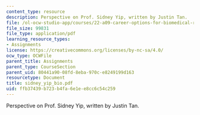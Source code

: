 ```yaml
---
content_type: resource
description: Perspective on Prof. Sidney Yip, written by Justin Tan.
file: /ol-ocw-studio-app/courses/22-a09-career-options-for-biomedical-research-fall-2006/ffb37439b723b4fa6e1ee8cc6c54c259_sidney_yip_bio.pdf
file_size: 99831
file_type: application/pdf
learning_resource_types:
- Assignments
license: https://creativecommons.org/licenses/by-nc-sa/4.0/
ocw_type: OCWFile
parent_title: Assignments
parent_type: CourseSection
parent_uid: 80441a90-08fd-8eba-970c-e8249199d163
resourcetype: Document
title: sidney_yip_bio.pdf
uid: ffb37439-b723-b4fa-6e1e-e8cc6c54c259
---
```

Perspective on Prof. Sidney Yip, written by Justin Tan.